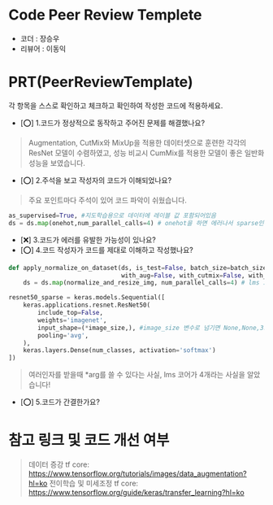 # Code Peer Review Templete
- 코더 : 장승우
- 리뷰어 : 이동익

# PRT(PeerReviewTemplate)
각 항목을 스스로 확인하고 체크하고 확인하여 작성한 코드에 적용하세요.
- [⭕] 1.코드가 정상적으로 동작하고 주어진 문제를 해결했나요?
>  Augmentation, CutMix와 MixUp을 적용한 데이터셋으로 훈련한 각각의 ResNet 모델이 수렴하였고,
>  성능 비교시 CumMix를 적용한 모델이 좋은 일반화 성능을 보였습니다.
- [⭕] 2.주석을 보고 작성자의 코드가 이해되었나요?
>  주요 포인트마다 주석이 있어 코드 파악이 쉬웠습니다.
```python
as_supervised=True, #지도학습용으로 데이터에 레이블 값 포함되어있음
ds = ds.map(onehot,num_parallel_calls=4) # onehot을 하면 에러나서 sparse인 부분에선 제외
```
- [❌] 3.코드가 에러를 유발한 가능성이 있나요?
- [⭕] 4.코드 작성자가 코드를 제대로 이해하고 작성했나요?
```python
def apply_normalize_on_dataset(ds, is_test=False, batch_size=batch_size,
                               with_aug=False, with_cutmix=False, with_mixup=False,is_sparse=False):
    ds = ds.map(normalize_and_resize_img, num_parallel_calls=4) # lms 코어수 4개  
```
```python
resnet50_sparse = keras.models.Sequential([
    keras.applications.resnet.ResNet50(
        include_top=False,
        weights='imagenet',
        input_shape=(*image_size,), #image_size 변수로 넘기면 None,None,3으로 넘어감;
        pooling='avg',
    ),
    keras.layers.Dense(num_classes, activation='softmax')
])
```
> 여러인자를 받을때 *arg를 쓸 수 있다는 사실,  lms 코어가 4개라는 사실을 알았습니다! 
- [⭕] 5.코드가 간결한가요?

# 참고 링크 및 코드 개선 여부
> 데이터 증강 tf core: https://www.tensorflow.org/tutorials/images/data_augmentation?hl=ko
> 전이학습 및 미세조정 tf core: https://www.tensorflow.org/guide/keras/transfer_learning?hl=ko
